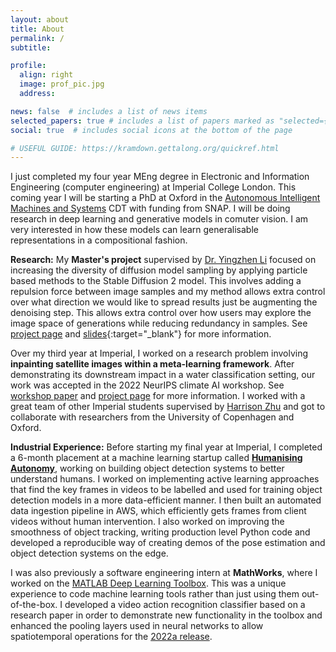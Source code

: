 ```yaml
---
layout: about
title: About
permalink: /
subtitle:

profile:
  align: right
  image: prof_pic.jpg
  address:

news: false  # includes a list of news items
selected_papers: true # includes a list of papers marked as "selected={true}"
social: true  # includes social icons at the bottom of the page

# USEFUL GUIDE: https://kramdown.gettalong.org/quickref.html
---
```



I just completed my four year MEng degree in Electronic and Information Engineering (computer engineering) at Imperial College London. This coming year I will be starting a PhD at Oxford in the [Autonomous Intelligent Machines and Systems](https://aims.robots.ox.ac.uk/) CDT with funding from SNAP. I will be doing research in deep learning and generative models in comuter vision. I am very interested in how these models can learn generalisable representations in a compositional fashion.

**Research:** My **Master's project** supervised by [Dr. Yingzhen Li](http://yingzhenli.net/home/en/) focused on increasing the diversity of diffusion model sampling by applying particle based methods to the Stable Diffusion 2 model. This involves adding a repulsion force between image samples and my method allows extra control over what direction we would like to spread results just be augmenting the denoising step. This allows extra control over how users may explore the image space of generations while reducing redundancy in samples. See [project page](/projects/repulsion/) and [slides](/assets/pdf/masters_presentation.pdf){:target="_blank"} for more information.

Over my third year at Imperial, I worked on a research problem involving **inpainting satellite images within a meta-learning framework**. After demonstrating its downstream impact in a water classification setting, our work was accepted in the 2022 NeurIPS climate AI workshop. See [workshop paper](https://www.climatechange.ai/papers/neurips2022/24) and [project page](/projects/convnp/) for more information. I worked with a great team of other Imperial students supervised by [Harrison Zhu](https://harrisonzhu508.github.io/) and got to collaborate with researchers from the University of Copenhagen and Oxford.

**Industrial Experience:** Before starting my final year at Imperial, I completed a 6-month placement at a machine learning startup called **[Humanising Autonomy](https://humanisingautonomy.com/)**, working on building object detection systems to better understand humans. I worked on implementing active learning approaches that find the key frames in videos to be labelled and used for training object detection models in a more data-efficient manner. I then built an automated data ingestion pipeline in AWS, which efficiently gets frames from client videos without human intervention. I also worked on improving the smoothness of object tracking, writing production level Python code and developed a reproducible way of creating demos of the pose estimation and object detection systems on the edge.

I was also previously a software engineering intern at **MathWorks**, where I worked on the [MATLAB Deep Learning Toolbox](https://uk.mathworks.com/products/deep-learning.html). This was a unique experience to code machine learning tools rather than just using them out-of-the-box. I developed a video action recognition classifier based on a research paper in order to demonstrate new functionality in the toolbox and enhanced the pooling layers used in neural networks to allow spatiotemporal operations for the [2022a release](https://uk.mathworks.com/help/deeplearning/release-notes.html).


<!-- Write your biography here. Tell the world about yourself. Link to your favorite [subreddit](http://reddit.com). You can put a picture in, too. The code is already in, just name your picture `prof_pic.jpg` and put it in the `img/` folder.

Put your address / P.O. box / other info right below your picture. You can also disable any these elements by editing `profile` property of the YAML header of your `_pages/about.md`. Edit `_bibliography/papers.bib` and Jekyll will render your [publications page](/al-folio/publications/) automatically.

Link to your social media connections, too. This theme is set up to use [Font Awesome icons](http://fortawesome.github.io/Font-Awesome/) and [Academicons](https://jpswalsh.github.io/academicons/), like the ones below. Add your Facebook, Twitter, LinkedIn, Google Scholar, or just disable all of them. -->
